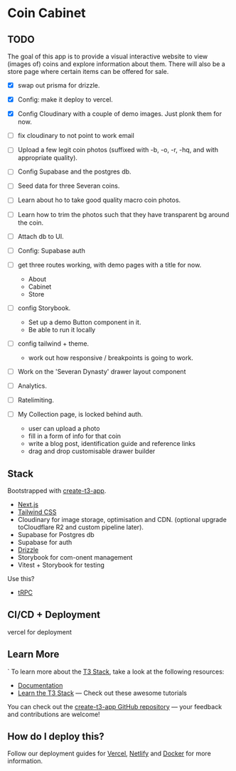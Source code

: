 # Coin Cabinet

## TODO

The goal of this app is to provide a visual interactive website to view (images of) coins and explore information about them. There will also be a store page where certain items can be offered for sale.

- [x] swap out prisma for drizzle.
- [x] Config: make it deploy to vercel.
- [x] Config Cloudinary with a couple of demo images. Just plonk them for now.
- [ ] fix cloudinary to not point to work email
- [ ] Upload a few legit coin photos (suffixed with -b, -o, -r, -hq, and with appropriate quality).
- [ ] Config Supabase and the postgres db.
- [ ] Seed data for three Severan coins.
- [ ] Learn about ho to take good quality macro coin photos.
- [ ] Learn how to trim the photos such that they have transparent bg around the coin.
- [ ] Attach db to UI.
- [ ] Config: Supabase auth
- [ ] get three routes working, with demo pages with a title for now.
  - About
  - Cabinet
  - Store
- [ ] config Storybook.
  - Set up a demo Button component in it.
  - Be able to run it locally
- [ ] config tailwind + theme.
  - work out how responsive / breakpoints is going to work.
- [ ] Work on the 'Severan Dynasty' drawer layout component
- [ ] Analytics.
- [ ] Ratelimiting.

- [ ] My Collection page, is locked behind auth.
  - user can upload a photo
  - fill in a form of info for that coin
  - write a blog post, identification guide and reference links
  - drag and drop customisable drawer builder

## Stack

Bootstrapped with [create-t3-app](https://create.t3.gg/).

- [Next.js](https://nextjs.org)
- [Tailwind CSS](https://tailwindcss.com)
- Cloudinary for image storage, optimisation and CDN. (optional upgrade toCloudflare R2 and custom pipeline later).
- Supabase for Postgres db
- Supabase for auth
- [Drizzle](https://orm.drizzle.team)
- Storybook for com-onent management
- Vitest + Storybook for testing

Use this?

- [tRPC](https://trpc.io)

## CI/CD + Deployment

vercel for deployment

## Learn More

`
To learn more about the [T3 Stack](https://create.t3.gg/), take a look at the following resources:

- [Documentation](https://create.t3.gg/)
- [Learn the T3 Stack](https://create.t3.gg/en/faq#what-learning-resources-are-currently-available) — Check out these awesome tutorials

You can check out the [create-t3-app GitHub repository](https://github.com/t3-oss/create-t3-app) — your feedback and contributions are welcome!

## How do I deploy this?

Follow our deployment guides for [Vercel](https://create.t3.gg/en/deployment/vercel), [Netlify](https://create.t3.gg/en/deployment/netlify) and [Docker](https://create.t3.gg/en/deployment/docker) for more information.
